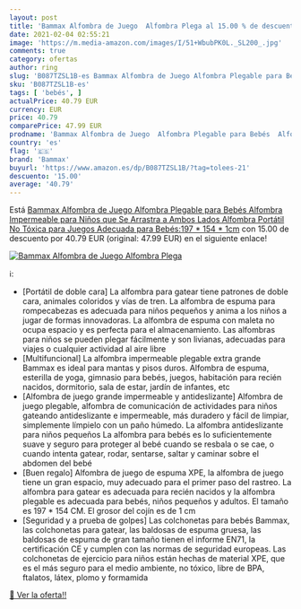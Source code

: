```yaml
---
layout: post
title: 'Bammax Alfombra de Juego  Alfombra Plega al 15.00 % de descuento'
date: 2021-02-04 02:55:21
image: 'https://m.media-amazon.com/images/I/51+WbubPK0L._SL200_.jpg'
comments: true
category: ofertas
author: ring
slug: 'B087TZSL1B-es Bammax Alfombra de Juego Alfombra Plegable para Bebés...'
sku: 'B087TZSL1B-es'
tags: [ 'bebés', ]
actualPrice: 40.79 EUR
currency: EUR
price: 40.79
comparePrice: 47.99 EUR
prodname: 'Bammax Alfombra de Juego  Alfombra Plegable para Bebés  Alfombra Impermeable para Niños que Se Arrastra a Ambos Lados  Alfombra Portátil No Tóxica para Juegos  Adecuada para Bebés:197 * 154 * 1cm'
country: 'es'
flag: '🇪🇸'
brand: 'Bammax'
buyurl: 'https://www.amazon.es/dp/B087TZSL1B/?tag=tolees-21'
descuento: '15.00'
average: '40.79'
---
```


Está [Bammax Alfombra de Juego  Alfombra Plegable para Bebés  Alfombra Impermeable para Niños que Se Arrastra a Ambos Lados  Alfombra Portátil No Tóxica para Juegos  Adecuada para Bebés:197 * 154 * 1cm](https://www.amazon.es/dp/B087TZSL1B/?tag=tolees-21) con 15.00 de descuento por 40.79 EUR (original: 47.99 EUR) en el siguiente enlace!

[![Bammax Alfombra de Juego  Alfombra Plega](https://m.media-amazon.com/images/I/51+WbubPK0L._SL200_.jpg)](https://www.amazon.es/dp/B087TZSL1B/?tag=tolees-21)

ℹ️:

- [Portátil de doble cara] La alfombra para gatear tiene patrones de doble cara, animales coloridos y vías de tren. La alfombra de espuma para rompecabezas es adecuada para niños pequeños y anima a los niños a jugar de formas innovadoras. La alfombra de espuma con maleta no ocupa espacio y es perfecta para el almacenamiento. Las alfombras para niños se pueden plegar fácilmente y son livianas, adecuadas para viajes o cualquier actividad al aire libre
- [Multifuncional] La alfombra impermeable plegable extra grande Bammax es ideal para mantas y pisos duros. Alfombra de espuma, esterilla de yoga, gimnasio para bebés, juegos, habitación para recién nacidos, dormitorio, sala de estar, jardín de infantes, etc
- [Alfombra de juego grande impermeable y antideslizante] Alfombra de juego plegable, alfombra de comunicación de actividades para niños gateando antideslizante e impermeable, más duradero y fácil de limpiar, simplemente límpielo con un paño húmedo. La alfombra antideslizante para niños pequeños La alfombra para bebés es lo suficientemente suave y seguro para proteger al bebé cuando se resbala o se cae, o cuando intenta gatear, rodar, sentarse, saltar y caminar sobre el abdomen del bebé
- [Buen regalo] Alfombra de juego de espuma XPE, la alfombra de juego tiene un gran espacio, muy adecuado para el primer paso del rastreo. La alfombra para gatear es adecuada para recién nacidos y la alfombra plegable es adecuada para bebés, niños pequeños y adultos. El tamaño es 197 * 154 CM. El grosor del cojín es de 1 cm
- [Seguridad y a prueba de golpes] Las colchonetas para bebés Bammax, las colchonetas para gatear, las baldosas de espuma gruesa, las baldosas de espuma de gran tamaño tienen el informe EN71, la certificación CE y cumplen con las normas de seguridad europeas. Las colchonetas de ejercicio para niños están hechas de material XPE, que es el más seguro para el medio ambiente, no tóxico, libre de BPA, ftalatos, látex, plomo y formamida

[🛒 Ver la oferta!!](https://www.amazon.es/dp/B087TZSL1B/?tag=tolees-21)
